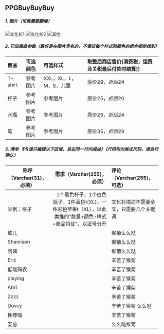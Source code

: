 ## PPGBuyBuyBuy

##### 1. 图片（可能需要翻墙）
![文化衫1](https://github.com/MonkeyLeeT/PPGBuyBuyBuy/blob/master/tshirt2.jpg?raw=true)
![文化衫2](https://github.com/MonkeyLeeT/PPGBuyBuyBuy/blob/master/tshirt1.jpg?raw=true)
![其他](https://github.com/MonkeyLeeT/PPGBuyBuyBuy/blob/master/misc.jpg?raw=true)

##### 2. 已知商品参数（最好是在图片里有的，不保证每个样式和颜色的组合都能找到）
| 商品|可选颜色|可选样式|取整后商店售价(消费税，运费及关税最后付款时结算)]
|:--|:--|:--|:--|
| T-shirt|参考图片|XXL，XL，L，M，S，儿童|原价$29，折后$24|
|杯子|参考图片|参考图片|原价$25，折后$20|
|水瓶|参考图片|参考图片|原价$29，折后$24|
|笔|参考图片|参考图片|原价$35，折后$28|

##### 3. 清单（PR请只编辑以下区域，且在同一行内描述）（__尺码均为美式尺码，请自行确认__）
| 称呼（Varchar(31)，必须）| 需求（Varchar(255)，必须）| 评论（Varchar(255)，可选）|
| ------------- |-------------:| :-----|
| 举例：猴子| 1个黑色杯子，1个白色瓶子，1件蓝色t(XL)，一件彩色苹果t（XL），以此类推的“数量+颜色+样式+商品特征”，以逗号分开 |文化衫描述不需要全文，只需要几个关键词|
| 缺儿 | | 猴菊么么哒 |
| Shamisen | | 猴菊么么哒 |
| 阿姨	| | 猴菊么么哒 |
| Eric | | 辛苦了猴菊 |
| 低端码农 | | 辛苦了猴菊 |
| playing | | 辛苦了猴菊 |
| Ahri | | 辛苦了猴菊 |
| Zzzz | | 辛苦了猴菊 |
| Dovey | | 辛苦了猴菊 么么哒|
| 挽尊喵 |  | 辛苦了猴菊 |
| 安总 |  | 么么哒猴菊 |


